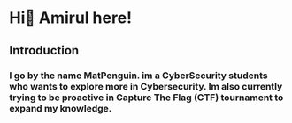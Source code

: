 # Hi👋 Amirul here!

## Introduction

### I go by the name MatPenguin. im a CyberSecurity students who wants to explore more in Cybersecurity. Im also currently trying to be proactive in Capture The Flag (CTF) tournament to expand my knowledge.
